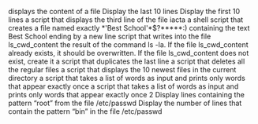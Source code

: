 displays the content of a file
Display the last 10 lines
Display the first 10 lines
a script that displays the third line of the file iacta
a shell script that creates a file named exactly \*\'Best School\'\*$\?\*\*\*\*\*:) containing the text Best School ending by a new line
 script that writes into the file ls_cwd_content the result of the command ls -la. If the file ls_cwd_content already exists, it should be overwritten. If the file ls_cwd_content does not exist, create it
a script that duplicates the last line
a script that deletes all the regular files
a script that displays the 10 newest files in the current directory
a script that takes a list of words as input and prints only words that appear exactly once
a script that takes a list of words as input and prints only words that appear exactly once 2
Display lines containing the pattern “root” from the file /etc/passwd
Display the number of lines that contain the pattern “bin” in the file /etc/passwd
